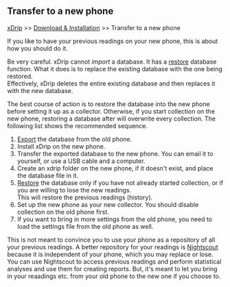 ## Transfer to a new phone  
[xDrip](../README.md) >> [Download & Installation](./Installation_page) >> Transfer to a new phone  
  
If you like to have your previous readings on your new phone, this is about how you should do it.  
  
Be very careful. xDrip cannot _import_ a database.  It has a [restore](./Restore-Database.md) database function.  What it does is to replace the existing database with the one being restored.  
Effectively, xDrip deletes the entire existing database and then replaces it with the new database.  
  
The best course of action is to restore the database into the new phone before setting it up as a collector.  Otherwise, if you start collection on the new phone, restoring a database after will overwrite every collection.  The following list shows the recommended sequence.  
  
1. [Export](./Backup-Database.md) the database from the old phone.  
2. Install xDrip on the new phone.  
3. Transfer the exported database to the new phone.  You can email it to yourself, or use a USB cable and a computer.   
4. Create an xdrip folder on the new phone, if it doesn't exist, and place the database file in it.    
5. [Restore](./Restore-Database.md) the database only if you have not already started collection, or if you are willing to lose the new readings.  
This will restore the previous readings (history).  
6. Set up the new phone as your new collector.  You should disable collection on the old phone first.  
7. If you want to bring in more settings from the old phone, you need to load the settings file from the old phone as well.  
  
This is not meant to convince you to use your phone as a repository of all your previous readings.  A better repository for your readings is [Nightscout](./Nightscout_page.md) because it is independent of your phone, which you may replace or lose.  You can use Nightscout to access previous readings and perform statistical analyses and use them for creating reports.  But, it's meant to let you bring in your reaadings etc. from your old phone to the new one if you choose to.  
  
